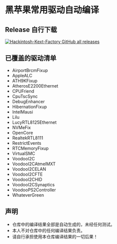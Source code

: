 # 黑苹果常用驱动自动编译 

## Release 自行下载
[![Hackintosh-Kext-Factory GitHub all releases](https://img.shields.io/github/v/release/ycg31/HackinPlugins?style=for-the-badge&label=Download)](https://github.com/ycg31/HackinPlugins/releases/latest)

## 已覆盖的驱动清单
- AirportBrcmFixup
- AppleALC
- ATH9KFixup
- AtherosE2200Ethernet
- CPUFriend
- CpuTscSync
- DebugEnhancer
- HibernationFixup
- IntelMausi
- Lilu
- LucyRTL8125Ethernet
- NVMeFix
- OpenCore
- RealtekRTL8111
- RestrictEvents
- RTCMemoryFixup
- VirtualSMC
- VoodooI2C
- VoodooI2CAtmelMXT
- VoodooI2CELAN
- VoodooI2CFTE
- VoodooI2CHID
- VoodooI2CSynaptics
- VoodooPS2Controller
- WhateverGreen

## 声明
- 仓库中的编译结果全部是自动生成的，未经任何测试。
- 本人不对仓库中的任何编译结果负责。
- 请自行承担使用本仓库编译结果的一切后果！
